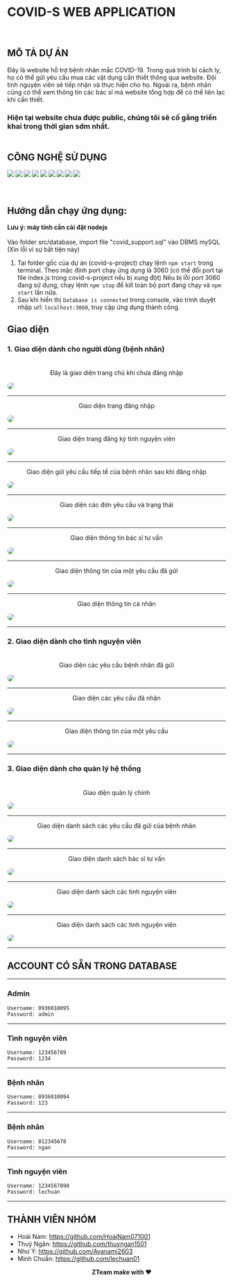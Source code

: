 # COVID-S WEB APPLICATION
<img align="left" alt="" src="https://img.shields.io/badge/Version-beta-brightgreen" />
<br />

## MÔ TẢ DỰ ÁN
Đây là website hỗ trợ bệnh nhân mắc COVID-19. Trong quá trình bị cách ly, họ có thể gửi yêu cầu mua các vật dụng cần thiết thông qua website. Đội tình nguyện viên sẽ tiếp nhận và thực hiện cho họ. Ngoài ra, bệnh nhân cũng có thể xem thông tin các bác sĩ mà website tổng hợp để có thể liên lạc khi cần thiết.<br />
### **Hiện tại website chưa được public, chúng tôi sẽ cố gắng triển khai trong thời gian sớm nhất.**<br /> <br />
## CÔNG NGHỆ SỬ DỤNG

<img align="left" src='https://img.shields.io/badge/HTML5-E34F26?style=for-the-badge&logo=html5&logoColor=white'/>
<img align="left" src='https://img.shields.io/badge/CSS3-1572B6?style=for-the-badge&logo=css3&logoColor=white'/>
<img align="left" src='https://img.shields.io/badge/Sass-CC6699?style=for-the-badge&logo=sass&logoColor=white'/>
<img align="left" src='https://img.shields.io/badge/Bootstrap-563D7C?style=for-the-badge&logo=bootstrap&logoColor=white'/>
<img align="left" src='https://img.shields.io/badge/JavaScript-F7DF1E?style=for-the-badge&logo=javascript&logoColor=black'/>
<img align="left" src='https://img.shields.io/badge/Node.js-43853D?style=for-the-badge&logo=node.js&logoColor=white'/>
<img align="left" src='https://img.shields.io/badge/jQuery-0769AD?style=for-the-badge&logo=jquery&logoColor=white'/>
<img align="left" src='https://img.shields.io/badge/MySQL-00000F?style=for-the-badge&logo=mysql&logoColor=white'/>
<img align="left" src='https://img.shields.io/badge/Express.js-404D59?style=for-the-badge'/>
<br><br><br>

## Hướng dẫn chạy ứng dụng:

**Lưu ý: máy tính cần cài đặt nodejs** <br /><br />
Vào folder src/database, import file "covid_support.sql" vào DBMS mySQL (Xin lỗi vì sự bất tiện này) <br />
1. Tại folder gốc của dự án (covid-s-project) chạy lệnh `npm start` trong terminal.
    Theo mặc định port chạy ứng dụng là 3060 (có thể đổi port tại file index.js trong covid-s-project nếu bị xung đột)
    Nếu bị lỗi port 3060 đang sử dụng, chạy lệnh `npm stop` để kill toàn bộ port đang chạy và `npm start` lần nữa.
2. Sau khi hiển thị `Database is connected` trong console, vào trình duyệt nhập url: `localhost:3060`, truy cập ứng dụng thành công.<br>
## Giao diện
### **1. Giao diện dành cho người dùng (bệnh nhân)**<br><br>
<p align='center'>Đây là giao diện trang chủ khi chưa đăng nhập</p>
<img src='src/screenshots/1.png' style='border-radius: 10px'/><br><hr>
<p align='center'>Giao diện trang đăng nhập</p>
<img src='src/screenshots/2.png' style='border-radius: 10px'/><br><hr>
<p align='center'>Giao diện trang đăng ký tình nguyện viên</p>
<img src='src/screenshots/3.png' style='border-radius: 10px'/><br><hr>
<p align='center'>Giao diện gửi yêu cầu tiếp tế của bệnh nhân sau khi đăng nhập</p>
<img src='src/screenshots/4.png' style='border-radius: 10px'/><br><hr>
<p align='center'>Giao diện các đơn yêu cầu và trạng thái</p>
<img src='src/screenshots/5.png' style='border-radius: 10px'/><br><hr>
<p align='center'>Giao diện thông tin bác sĩ tư vấn</p>
<img src='src/screenshots/6.png' style='border-radius: 10px'/><br><hr>
<p align='center'>Giao diện thông tin của một yêu cầu đã gửi</p>
<img src='src/screenshots/8.png' style='border-radius: 10px'/><br><hr>
<p align='center'>Giao diện thông tin cá nhân</p>
<img src='src/screenshots/9.png' style='border-radius: 10px'/><br><hr>

### **2. Giao diện dành cho tình nguyện viên**<br><br>
<p align='center'>Giao diện các yêu cầu bệnh nhân đã gửi</p>
<img src='src/screenshots/15.png' style='border-radius: 10px'/><br><hr>
<p align='center'>Giao diện các yêu cầu đã nhận</p>
<img src='src/screenshots/14.png' style='border-radius: 10px'/><br><hr>
<p align='center'>Giao diện thông tin của một yêu cầu</p>
<img src='src/screenshots/16.png' style='border-radius: 10px'/><br><hr>

### **3. Giao diện dành cho quản lý hệ thống**<br><br>
<p align='center'>Giao diện quản lý chính</p>
<img src='src/screenshots/10.png' style='border-radius: 10px'/><br><hr>

<p align='center'>Giao diện danh sách các yêu cầu đã gửi của bệnh nhân</p>
<img src='src/screenshots/11.png' style='border-radius: 10px'/><br><hr>

<p align='center'>Giao diện danh sách bác sĩ tư vấn</p>
<img src='src/screenshots/12.png' style='border-radius: 10px'/><br><hr>

<p align='center'>Giao diện danh sách các tình nguyện viên</p>
<img src='src/screenshots/13.png' style='border-radius: 10px'/><br><hr>
<p align='center'>Giao diện danh sách các tình nguyện viên</p>
<img src='src/screenshots/17.png' style='border-radius: 10px'/><br><hr>

## ACCOUNT CÓ SẴN TRONG DATABASE
-------------------------------
### **Admin**
```
Username: 0936010095
Password: admin
```
-------------------------------
### **Tình nguyện viên**
```
Username: 123456789
Password: 1234
```
-------------------------------
### **Bệnh nhân**
```
Username: 0936010094
Password: 123
```
-------------------------------
### **Bệnh nhân**
```
Username: 012345678
Password: ngan
```
-------------------------------
### **Tình nguyện viên**
```
Username: 1234567890
Password: lechuan
```
-------------------------------


## THÀNH VIÊN NHÓM
- Hoài Nam: https://github.com/HoaiNam071001
- Thuý Ngân: https://github.com/thuyngan1501
- Như Ý: https://github.com/Ayanami2603
- Minh Chuẩn: https://github.com/lechuan01
**<p align='center'>ZTeam make with ❤</p>**